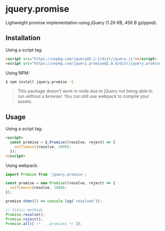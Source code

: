 # jquery.promise

Lighweight promise implementation using jQuery (1.26 KB, 456 B gzipped).

## Installation

Using a script tag:

```html
<script src="https://unpkg.com/jquery@3.2.1/dist/jquery.js"></script>
<script src="https://unpkg.com/jquery.promise@2.0.0/dist/jquery.promise.js"></script>
```

Using NPM:

```bash
$ npm install jquery.promise -S
```

> This package doesn't work in node due to jQuery not being able to run without a browser. You can still use webpack to compile your assets.

## Usage

Using a script tag:

```html
<script>
  const promise = $.Promise((resolve, reject) => {
    setTimeout(resolve, 1000);
  });
</script>
```

Using webpack:

```js
import Promise from 'jquery.promise';

const promise = new Promise((resolve, reject) => {
  setTimeout(resolve, 1000);
});

promise.then(() => console.log('resolved'));

// Static methods
Promise.resolve();
Promise.reject();
Promise.all([ /* ...promises */ ]);
```
